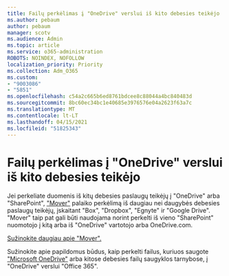 ```yaml
---
title: Failų perkėlimas į "OneDrive" verslui iš kito debesies teikėjo
ms.author: pebaum
author: pebaum
manager: scotv
ms.audience: Admin
ms.topic: article
ms.service: o365-administration
ROBOTS: NOINDEX, NOFOLLOW
localization_priority: Priority
ms.collection: Adm_O365
ms.custom:
- "9003086"
- "5851"
ms.openlocfilehash: c54a2c665b6ed8761bdcee8c88044a4bc840483d
ms.sourcegitcommit: 8bc60ec34bc1e40685e3976576e04a2623f63a7c
ms.translationtype: MT
ms.contentlocale: lt-LT
ms.lasthandoff: 04/15/2021
ms.locfileid: "51825343"
---
```

# <a name="move-files-into-onedrive-for-business-from-another-cloud-provider"></a>Failų perkėlimas į "OneDrive" verslui iš kito debesies teikėjo

Jei perkeliate duomenis iš kitų debesies paslaugų teikėjų į "OneDrive" arba "SharePoint", ["Mover"](https://go.microsoft.com/fwlink/?linkid=2132453) palaiko perkėlimą iš daugiau nei daugybės debesies paslaugų teikėjų, įskaitant "Box", "Dropbox", "Egnyte" ir "Google Drive". "Mover" taip pat gali būti naudojama norint perkelti iš vieno "SharePoint" nuomotojo į kitą arba iš "OneDrive" vartotojo arba OneDrive.com.

[Sužinokite daugiau apie "Mover".](https://go.microsoft.com/fwlink/?linkid=2132453)

Sužinokite apie papildomus būdus, kaip perkelti failus, kuriuos saugote ["Microsoft OneDrive"](https://support.microsoft.com/office/7fb28cad-7e25-451f-8b4b-2d1a71e5c0e9) arba kitose debesies failų saugyklos tarnybose, į "OneDrive" verslui "Office 365".
